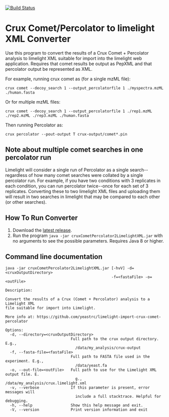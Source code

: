 [![Build Status](https://travis-ci.com/yeastrc/limelight-import-crux-comet-percolator.svg?branch=master)](https://travis-ci.com/yeastrc/limelight-import-crux-comet-percolator)


Crux Comet/Percolator to limelight XML Converter
===================================================

Use this program to convert the results of a Crux Comet + Percolator analysis to
limelight XML suitable for import into the limelight web application. Requires that
comet results be output as PepXML and that percolator output be represented as XML.

For example, running crux comet as (for a single mzML file):
```
crux comet --decoy_search 1 --output_percolatorfile 1 ./myspectra.mzML ./human.fasta
```

Or for multiple mzML files:
```
crux comet --decoy_search 1 --output_percolatorfile 1 ./rep1.mzML ./rep2.mzML ./rep3.mzML ./human.fasta
```

Then running Percolator as:
```
crux percolator --pout-output T crux-output/comet*.pin
```

Note about multiple comet searches in one percolator run
-----------------------------------------------------------
Limelight will consider a single run of Percolator as a single search--regardless of how many comet searches
were collated by a single percolator run. For example, if you have two conditions with 3 replicates in each
condition, you can run percolator twice--once for each set of 3 replicates. Converting these to two limelight
XML files and uploading them will result in two searches in limelight that may be compared to each other (or other searches).


How To Run Converter
----------------------
1. Download the [latest release](https://github.com/yeastrc/limelight-import-crux-comet-percolator/releases).
2. Run the program ``java -jar cruxCometPercolator2LimelightXML.jar`` with no arguments to see the possible parameters. Requires Java 8 or higher.

Command line documentation
---------------------------

```
java -jar cruxCometPercolator2LimelightXML.jar [-hvV] -d=<cruxOutputDirectory>
                                               -f=<fastaFile> -o=<outFile>

Description:

Convert the results of a Crux (Comet + Percolator) analysis to a Limelight XML
file suitable for import into Limelight.

More info at: https://github.com/yeastrc/limelight-import-crux-comet-percolator

Options:
  -d, --directory=<cruxOutputDirectory>
                             Full path to the crux output directory. E.g.,
                               /data/my_analysis/crux-output
  -f, --fasta-file=<fastaFile>
                             Full path to FASTA file used in the experiment. E.g.,
                               /data/yeast.fa
  -o, --out-file=<outFile>   Full path to use for the Limelight XML output file. E.
                               g., /data/my_analysis/crux.limelight.xml
  -v, --verbose              If this parameter is present, error messages will
                               include a full stacktrace. Helpful for debugging.
  -h, --help                 Show this help message and exit.
  -V, --version              Print version information and exit
```
